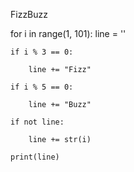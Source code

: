 FizzBuzz

for i in range(1, 101):
    line = ''

    if i % 3 == 0:

        line += "Fizz"

    if i % 5 == 0:

        line += "Buzz"

    if not line:

        line += str(i)

    print(line)
